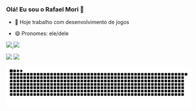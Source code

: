 ### Olá! Eu sou o Rafael Mori 👋

- 🔭 Hoje trabalho com desenvolvimento de jogos

- 😄 Pronomes: ele/dele

<div>
  <a href="https://github.com/hajimemori">
  <img height="170em" src="https://github-readme-stats.vercel.app/api?username=hajimemori&show_icons=true&theme=dark&include_all_commits=true&count_private=true"/>
  <img height="170em" src="https://github-readme-stats.vercel.app/api/top-langs/?username=hajimemori&layout=compact&langs_count=7&theme=dark"/>
</div>

  <div> 
 
  <a href = "mailto:hajimemori97@gmail.com"><img src="https://img.shields.io/badge/-Gmail-%23333?style=for-the-badge&logo=gmail&logoColor=white" target="_blank"></a>
  <a href="https://www.linkedin.com/in/rafael-hajime-mori-80b214181/" target="_blank"><img src="https://img.shields.io/badge/-LinkedIn-%230077B5?style=for-the-badge&logo=linkedin&logoColor=white" target="_blank"></a> 
   </div>
  

  ![Snake animation](https://github.com/hajimemori/hajimemori/blob/output/github-contribution-grid-snake.svg)
 

  
